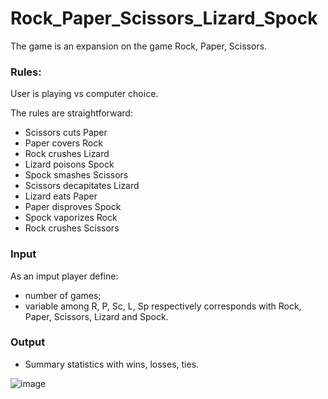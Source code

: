 # Rock_Paper_Scissors_Lizard_Spock

The game is an expansion on the game Rock, Paper, Scissors.

### Rules:
User is playing vs computer choice.

The rules are straightforward:
- Scissors cuts Paper
- Paper covers Rock
- Rock crushes Lizard
- Lizard poisons Spock
- Spock smashes Scissors
- Scissors decapitates Lizard
- Lizard eats Paper
- Paper disproves Spock
- Spock vaporizes Rock
- Rock crushes Scissors

### Input
As an imput player define:
- number of games;
- variable among R, P, Sc, L, Sp respectively corresponds with Rock, Paper, Scissors, Lizard and Spock.
  
### Output
- Summary statistics with wins, losses, ties.
  
![image](https://github.com/EdytaPietrucha/Rock_Paper_Scissors_Lizard_Spock/assets/115400582/638f56e4-efc9-4042-a27e-f67e6fff4039)

